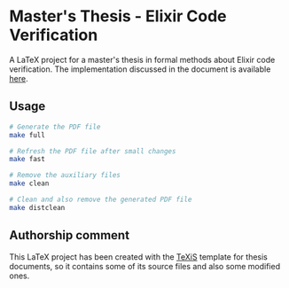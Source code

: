 # Master's Thesis - Elixir Code Verification

A LaTeX project for a master's thesis in formal methods about Elixir code verification. The implementation discussed in the document is available [here](https://github.com/adrianen-ucm/verixir-project).

## Usage

```sh
# Generate the PDF file
make full

# Refresh the PDF file after small changes
make fast

# Remove the auxiliary files
make clean

# Clean and also remove the generated PDF file
make distclean
```

## Authorship comment

This LaTeX project has been created with the [TeXiS](https://gaia.fdi.ucm.es/research/texis/) template for thesis documents, so it contains some of its source files and also some modified ones.
